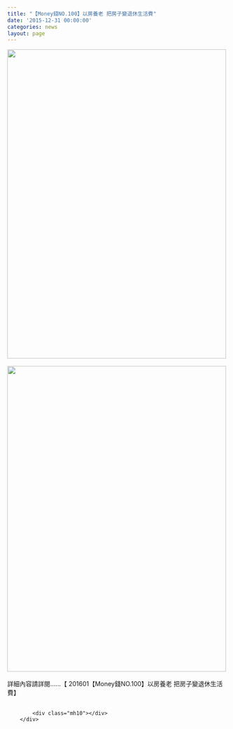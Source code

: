 ```yaml
---
title: "【Money錢NO.100】以房養老 把房子變退休生活費"
date: '2015-12-31 00:00:00'
categories: news
layout: page
---
```


<div class="text">
			<div>
	<img alt="" src="http://www.leishan.com.tw/UserFiles/images/500%287%29.jpg" style="width: 500px; height: 705px;"></div>
<div>
	&nbsp;</div>
<div>
	<img alt="" src="http://www.leishan.com.tw/UserFiles/images/500-1%285%29.jpg" style="width: 500px; height: 697px;"></div>
<div>
	&nbsp;</div>
<div>
	<div>
		詳細內容請詳閱......【 201601【Money錢NO.100】以房養老 把房子變退休生活費】</div>
</div>
<div>
	&nbsp;</div>

			<div class="mh10"></div>
		</div>